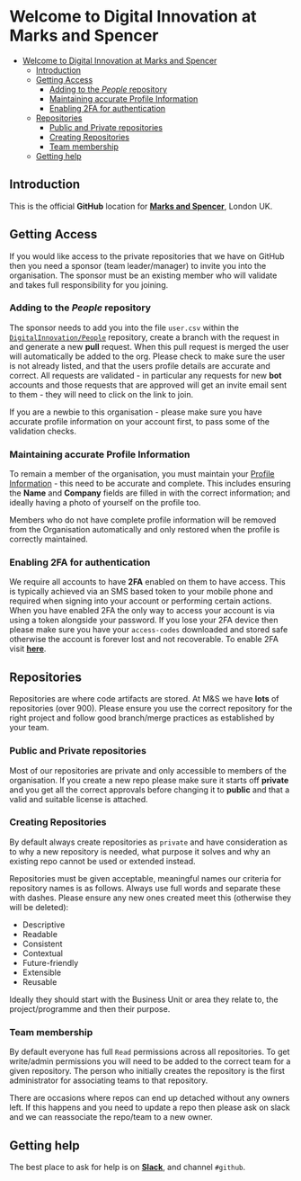 # Welcome to Digital Innovation at Marks and Spencer

<!-- TOC -->

- [Welcome to Digital Innovation at Marks and Spencer](#welcome-to-digital-innovation-at-marks-and-spencer)
    - [Introduction](#introduction)
    - [Getting Access](#getting-access)
        - [Adding to the *People* repository](#adding-to-the-people-repository)
        - [Maintaining accurate Profile Information](#maintaining-accurate-profile-information)
        - [Enabling 2FA for authentication](#enabling-2fa-for-authentication)
    - [Repositories](#repositories)
        - [Public and Private repositories](#public-and-private-repositories)
        - [Creating Repositories](#creating-repositories)
        - [Team membership](#team-membership)
    - [Getting help](#getting-help)

<!-- /TOC -->

## Introduction

This is the official **GitHub** location for 
**[Marks and Spencer](http://www.marksandspencer.com)**, London UK.

## Getting Access

If you would like access to the private repositories that we have on GitHub then you need a sponsor (team leader/manager) to invite you into the organisation. The sponsor must be an existing member who will validate and takes full responsibility for you joining. 

### Adding to the *People* repository
The sponsor needs to add you into the file `user.csv` within the [`DigitalInnovation/People`](https://github.com/DigitalInnovation/people) repository, create a branch with the request in and generate a new **pull** request. When this pull request is merged the user will automatically be added to the org. Please check to make sure the user is not already listed, and that the users profile details are accurate and correct. All requests are validated - in particular any requests for new **bot** accounts and those requests that are approved will get an invite email sent to them - they will need to click on the link to join.

If you are a newbie to this organisation - please make sure you have accurate profile information on your account first, to pass some of the validation checks.


### Maintaining accurate Profile Information

To remain a member of the organisation, you must maintain your [Profile Information](https://github.com/settings/profile) - this need to be accurate and complete. This includes ensuring the **Name** and **Company** fields are filled in with the correct information; and ideally having a photo of yourself on the profile too.

Members who do not have complete profile information will be removed from the Organisation automatically and only restored when the profile is correctly maintained.

### Enabling 2FA for authentication

We require all accounts to have **2FA** enabled on them to have access. This is typically achieved via an SMS based token to your mobile phone and required when signing into your account or performing certain actions. When you have enabled 2FA the only way to access your account is via using a token alongside your password. If you lose your 2FA device then please make sure you have your `access-codes` downloaded and stored safe otherwise the account is forever lost and not recoverable. To enable 2FA visit 
[**here**](https://help.github.com/articles/securing-your-account-with-two-factor-authentication-2fa/).


## Repositories

Repositories are where code artifacts are stored. At M&S we have **lots** of repositories (over 900). Please ensure you use the correct repository for the right project and follow good branch/merge practices as established by your team.

### Public and Private repositories

Most of our repositories are private and only accessible to members of the organisation. If you create a new repo please make sure it starts off **private** and you get all the correct approvals before changing it to **public** and that a valid and suitable license is attached.

### Creating Repositories

By default always create repositories as `private` and have consideration as to why a new repository is needed, what purpose it solves and why an existing repo cannot be used or extended instead.

Repositories must be given acceptable, meaningful names our criteria for repository names is as follows. Always use full words and separate these with dashes. Please ensure any new ones created meet this (otherwise they will be deleted):
- Descriptive
- Readable
- Consistent
- Contextual
- Future-friendly
- Extensible
- Reusable

Ideally they should start with the Business Unit or area they relate to, the project/programme and then their purpose. 


### Team membership

By default everyone has full `Read` permissions across all repositories. To get write/admin permissions you will need to be added to the correct team for a given repository. The person who initially creates the repository is the first administrator for associating teams to that repository. 

There are occasions where repos can end up detached without any owners left. If this happens and you need to update a repo then please ask on slack and we can reassociate the repo/team to a new owner.


## Getting help

The best place to ask for help is on [**Slack**](https://teamawesome.slack.com/), and channel `#github`. 

